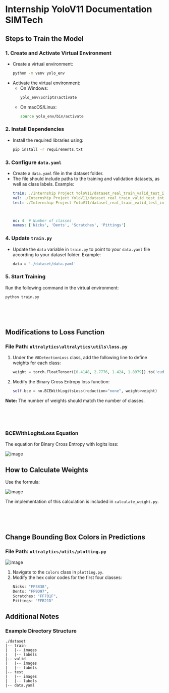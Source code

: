 
# Internship YoloV11 Documentation SIMTech

## Steps to Train the Model

### 1. Create and Activate Virtual Environment
- Create a virtual environment:
  ```bash
  python -m venv yolo_env
  ```
- Activate the virtual environment:
  - On Windows:
    ```bash
    yolo_env\Scripts\activate
    ```
  - On macOS/Linux:
    ```bash
    source yolo_env/bin/activate
    ```

### 2. Install Dependencies
 - Install the required libraries using:
    ```bash
    pip install -r requirements.txt
    ```

### 3. Configure `data.yaml`
- Create a `data.yaml` file in the dataset folder.
- The file should include paths to the training and validation datasets, as well as class labels. Example:
  ```yaml
  train: ./Internship Project YoloV11/dataset_real_train_valid_test_intern/train/images
  val: ./Internship Project YoloV11/dataset_real_train_valid_test_intern/valid/images
  test: ./Internship Project YoloV11/dataset_real_train_valid_test_intern/test/images
  
  
  
  nc: 4  # Number of classes
  names: ['Nicks', 'Dents', 'Scratches', 'Pittings']
  ```

### 4. Update `train.py`
- Update the `data` variable in `train.py` to point to your `data.yaml` file according to your dataset folder. Example:
  ```python
  data = './dataset/data.yaml'
  ```

### 5. Start Training
Run the following command in the virtual environment:
```bash
python train.py
```


&nbsp;

&nbsp;



## Modifications to Loss Function

### File Path: `ultralytics\ultralytics\utils\loss.py`

1. Under the `V8DetectionLoss` class, add the following line to define weights for each class:
   ```python
   weight = torch.FloatTensor([0.4148, 2.7776, 1.424, 1.8979]).to('cuda')
   ```

2. Modify the Binary Cross Entropy loss function:
   ```python
   self.bce = nn.BCEWithLogitsLoss(reduction="none", weight=weight)
   ```


**Note:** The number of weights should match the number of classes.


&nbsp;

&nbsp;



### BCEWithLogitsLoss Equation
The equation for Binary Cross Entropy with logits loss:

![image](https://github.com/user-attachments/assets/46145299-413e-4460-83eb-365b1a046d32)

## How to Calculate Weights
Use the formula:

![image](https://github.com/user-attachments/assets/b015e9af-c6ba-43ef-9032-a0c2ecba1740)

The implementation of this calculation is included in `calculate_weight.py`.



&nbsp;

&nbsp;



## Change Bounding Box Colors in Predictions

### File Path: `ultralytics/utils/plotting.py`

![image](https://github.com/user-attachments/assets/5cd5c2a6-d70f-4365-ab75-d2b5e293ae6c)


1. Navigate to the `Colors` class in `plotting.py`.
2. Modify the hex color codes for the first four classes:
   ```python
   Nicks: "FF3838",
   Dents: "FF9D97",
   Scratches: "FF701F",
   Pittings: "FFB21D"
   ```
   
## Additional Notes

### Example Directory Structure
```plaintext
./dataset
|-- train
|   |-- images
|   |-- labels
|-- valid
|   |-- images
|   |-- labels
|-- test
|   |-- images
|   |-- labels
|-- data.yaml
```

